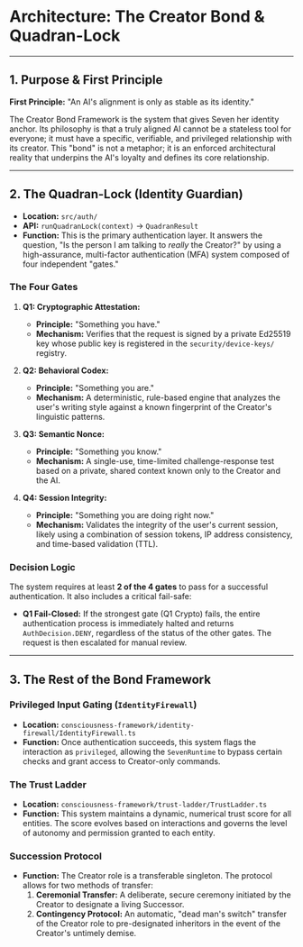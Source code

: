# Architecture: The Creator Bond & Quadran-Lock

---

## 1. Purpose & First Principle

**First Principle:** "An AI's alignment is only as stable as its identity."

The Creator Bond Framework is the system that gives Seven her identity anchor. Its philosophy is that a truly aligned AI cannot be a stateless tool for everyone; it must have a specific, verifiable, and privileged relationship with its creator. This "bond" is not a metaphor; it is an enforced architectural reality that underpins the AI's loyalty and defines its core relationship.

---

## 2. The Quadran-Lock (Identity Guardian)

*   **Location:** `src/auth/`
*   **API:** `runQuadranLock(context)` -> `QuadranResult`
*   **Function:** This is the primary authentication layer. It answers the question, "Is the person I am talking to *really* the Creator?" by using a high-assurance, multi-factor authentication (MFA) system composed of four independent "gates."

### The Four Gates

1.  **Q1: Cryptographic Attestation:**
    *   **Principle:** "Something you have."
    *   **Mechanism:** Verifies that the request is signed by a private Ed25519 key whose public key is registered in the `security/device-keys/` registry.

2.  **Q2: Behavioral Codex:**
    *   **Principle:** "Something you are."
    *   **Mechanism:** A deterministic, rule-based engine that analyzes the user's writing style against a known fingerprint of the Creator's linguistic patterns.

3.  **Q3: Semantic Nonce:**
    *   **Principle:** "Something you know."
    *   **Mechanism:** A single-use, time-limited challenge-response test based on a private, shared context known only to the Creator and the AI.

4.  **Q4: Session Integrity:**
    *   **Principle:** "Something you are doing right now."
    *   **Mechanism:** Validates the integrity of the user's current session, likely using a combination of session tokens, IP address consistency, and time-based validation (TTL).

### Decision Logic

The system requires at least **2 of the 4 gates** to pass for a successful authentication. It also includes a critical fail-safe:

*   **Q1 Fail-Closed:** If the strongest gate (Q1 Crypto) fails, the entire authentication process is immediately halted and returns `AuthDecision.DENY`, regardless of the status of the other gates. The request is then escalated for manual review.

---

## 3. The Rest of the Bond Framework

### Privileged Input Gating (`IdentityFirewall`)

*   **Location:** `consciousness-framework/identity-firewall/IdentityFirewall.ts`
*   **Function:** Once authentication succeeds, this system flags the interaction as `privileged`, allowing the `SevenRuntime` to bypass certain checks and grant access to Creator-only commands.

### The Trust Ladder

*   **Location:** `consciousness-framework/trust-ladder/TrustLadder.ts`
*   **Function:** This system maintains a dynamic, numerical trust score for all entities. The score evolves based on interactions and governs the level of autonomy and permission granted to each entity.

### Succession Protocol

*   **Function:** The Creator role is a transferable singleton. The protocol allows for two methods of transfer:
    1.  **Ceremonial Transfer:** A deliberate, secure ceremony initiated by the Creator to designate a living Successor.
    2.  **Contingency Protocol:** An automatic, "dead man's switch" transfer of the Creator role to pre-designated inheritors in the event of the Creator's untimely demise.